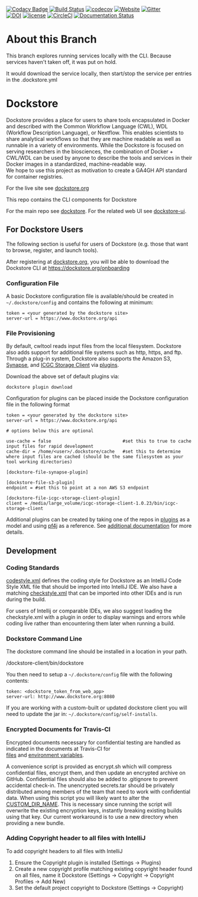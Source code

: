 [![Codacy Badge](https://api.codacy.com/project/badge/Grade/bc446ce0a9bd4f81b3258c50f95e01b5)](https://app.codacy.com/app/dockstore/dockstore?utm_source=github.com&utm_medium=referral&utm_content=dockstore/dockstore&utm_campaign=Badge_Grade_Dashboard)
[![Build Status](https://travis-ci.org/dockstore/dockstore-cli.svg?branch=develop)](https://travis-ci.org/dockstore/dockstore-cli)
[![codecov](https://codecov.io/gh/dockstore/dockstore-cli/branch/master/graph/badge.svg)](https://codecov.io/gh/dockstore/dockstore-cli)
[![Website](https://img.shields.io/website/https/dockstore.org.svg)](https://dockstore.org)
[![Gitter](https://badges.gitter.im/Join%20Chat.svg)](https://gitter.im/ga4gh/dockstore?utm_source=badge&utm_medium=badge&utm_campaign=pr-badge&utm_content=badge)  
[![DOI](https://zenodo.org/badge/DOI/10.5281/zenodo.2630727.svg)](https://doi.org/10.5281/zenodo.2630727)
[![license](https://img.shields.io/hexpm/l/plug.svg?maxAge=2592000)](LICENSE)
[![CircleCI](https://circleci.com/gh/dockstore/dockstore-cli/tree/develop.svg?style=svg)](https://circleci.com/gh/dockstore/dockstore-cli/tree/develop)
[![Documentation Status](https://readthedocs.org/projects/dockstore/badge/?version=develop)](https://dockstore.readthedocs.io/en/develop/?badge=develop)

# About this Branch

This branch explores running services locally with the CLI. Because services haven't taken off, it was put on hold.

It would download the service locally, then start/stop the service per entries in the .dockstore.yml

# Dockstore

Dockstore provides a place for users to share tools encapsulated in Docker and described with the Common 
Workflow Language (CWL), WDL (Workflow Description Language), or Nextflow. This enables scientists to share analytical 
workflows so that they are  machine readable as well as runnable in a variety of environments. While the 
Dockstore is focused on serving researchers in the biosciences, the combination of Docker + CWL/WDL can be used by 
anyone to describe the tools and services in their Docker images in a standardized, machine-readable way.  
We hope to use this project as motivation to create a GA4GH API standard for container registries.

For the live site see [dockstore.org](https://dockstore.org)

This repo contains the CLI components for Dockstore  

For the main repo see [dockstore](https://github.com/dockstore/dockstore).
For the related web UI see [dockstore-ui](https://github.com/dockstore/dockstore-ui2).

## For Dockstore Users

The following section is useful for users of Dockstore (e.g. those that want to browse, register, and 
launch tools). 

After registering at [dockstore.org](https://dockstore.org), you will be able to download the Dockstore 
CLI at https://dockstore.org/onboarding

### Configuration File

A basic Dockstore configuration file is available/should be created in `~/.dockstore/config` and contains the following
at minimum:
```
token = <your generated by the dockstore site>
server-url = https://www.dockstore.org/api
```

### File Provisioning

By default, cwltool reads input files from the local filesystem. Dockstore also adds support for additional file systems
such as http, https, and ftp. Through a plug-in system, Dockstore also supports 
the Amazon S3, [Synapse](http://docs.synapse.org/articles/downloading_data.html), and 
[ICGC Storage Client](http://docs.icgc.org/cloud/guide/#storage-client-usage) via [plugins](https://github.com/dockstore).

Download the above set of default plugins via: 
```
dockstore plugin download
```

Configuration for plugins can be placed inside the Dockstore configuration file in the following format

```
token = <your generated by the dockstore site>
server-url = https://www.dockstore.org/api

# options below this are optional

use-cache = false                           #set this to true to cache input files for rapid development
cache-dir = /home/<user>/.dockstore/cache   #set this to determine where input files are cached (should be the same filesystem as your tool working directories)

[dockstore-file-synapse-plugin]

[dockstore-file-s3-plugin]
endpoint = #set this to point at a non AWS S3 endpoint

[dockstore-file-icgc-storage-client-plugin]
client = /media/large_volume/icgc-storage-client-1.0.23/bin/icgc-storage-client
```

Additional plugins can be created by taking one of the repos in [plugins](https://github.com/dockstore) as a model and 
using [pf4j](https://github.com/decebals/pf4j) as a reference. See [additional documentation](dockstore-file-plugin-parent) for more details. 

## Development

### Coding Standards

[codestyle.xml](codestyle.xml) defines the coding style for Dockstore as an IntelliJ Code Style XML file that should be imported into IntelliJ IDE. 
We also have a matching [checkstyle.xml](checkstyle.xml) that can be imported into other IDEs and is run during the build.  

For users of Intellij or comparable IDEs, we also suggest loading the checkstyle.xml with a plugin in order to display warnings and errors while coding live rather than encountering them later when running a build. 

### Dockstore Command Line

The dockstore command line should be installed in a location in your path.

  /dockstore-client/bin/dockstore

You then need to setup a `~/.dockstore/config` file with the following contents:

```
token: <dockstore_token_from_web_app>
server-url: http://www.dockstore.org:8080
```

If you are working with a custom-built or updated dockstore client you will need to update the jar in: `~/.dockstore/config/self-installs`.

### Encrypted Documents for Travis-CI

Encrypted documents necessary for confidential testing are handled as indicated in the documents at Travis-CI for  
[files](https://docs.travis-ci.com/user/encrypting-files/#Encrypting-multiple-files) and [environment variables](https://docs.travis-ci.com/user/encryption-keys).

A convenience script is provided as encrypt.sh which will compress confidential files, encrypt them, and then update an encrypted archive on GitHub. Confidential files should also be added to .gitignore to prevent accidental check-in. The unencrypted secrets.tar should be privately distributed among members of the team that need to work with confidential data. When using this script you will likely want to alter the [CUSTOM\_DIR\_NAME](https://github.com/dockstore/dockstore/blob/0b59791440af6e3d383d1aede1774c0675b50404/encrypt.sh#L13). This is necessary since running the script will overwrite the existing encryption keys, instantly breaking existing builds using that key. Our current workaround is to use a new directory when providing a new bundle. 

### Adding Copyright header to all files with IntelliJ

To add copyright headers to all files with IntelliJ

1. Ensure the Copyright plugin is installed (Settings -> Plugins)
2. Create a new copyright profile matching existing copyright header found on all files, name it Dockstore (Settings -> Copyright -> Copyright Profiles -> Add New)
3. Set the default project copyright to Dockstore (Settings -> Copyright)
